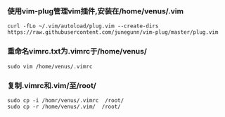 ### 使用vim-plug管理vim插件,安装在/home/venus/.vim
```
curl -fLo ~/.vim/autoload/plug.vim --create-dirs https://raw.githubusercontent.com/junegunn/vim-plug/master/plug.vim
```
### 重命名vimrc.txt为.vimrc于/home/venus/
```
sudo vim /home/venus/.vimrc
```
### 复制.vimrc和.vim/至/root/

```
sudo cp -i /homr/venus/.vimrc  /root/
sudo cp -r /home/venus/.vim/  /root/
```
